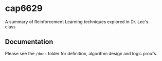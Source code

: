# cap6629
A summary of Reinforcement Learning techniques explored in Dr. Lee's class

## Documentation

Please see the `/docs` folder for definition, algorithm design and logic proofs.
